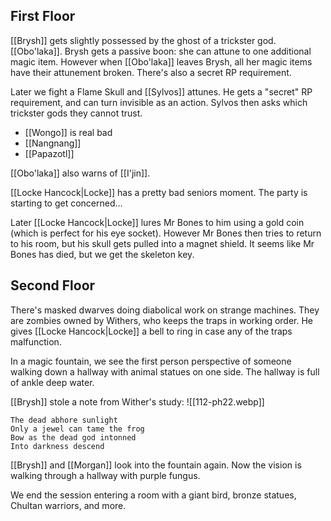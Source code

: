 ## First Floor
[[Brysh]] gets slightly possessed by the ghost of a trickster god. [[Obo'laka]]. Brysh gets a passive boon: she can attune to one additional magic item. However when [[Obo'laka]] leaves Brysh, all her magic items have their attunement broken. There's also a secret RP requirement.

Later we fight a Flame Skull and [[Sylvos]] attunes. He gets a "secret" RP requirement, and can turn invisible as an action. Sylvos then asks which trickster gods they cannot trust.
- [[Wongo]] is real bad
- [[Nangnang]]
- [[Papazotl]]

[[Obo'laka]] also warns of [[I'jin]].

[[Locke Hancock|Locke]] has a pretty bad seniors moment. The party is starting to get concerned…

Later [[Locke Hancock|Locke]] lures Mr Bones to him using a gold coin (which is perfect for his eye socket). However Mr Bones then tries to return to his room, but his skull gets pulled into a magnet shield. It seems like Mr Bones has died, but we get the skeleton key.
## Second Floor
There's masked dwarves doing diabolical work on strange machines. They are zombies owned by Withers, who keeps the traps in working order. He gives [[Locke Hancock|Locke]] a bell to ring in case any of the traps malfunction.

In a magic fountain, we see the first person perspective of someone walking down a hallway with animal statues on one side. The hallway is full of ankle deep water.

[[Brysh]] stole a note from Wither's study:
![[112-ph22.webp]]

```
The dead abhore sunlight
Only a jewel can tame the frog
Bow as the dead god intonned
Into darkness descend
```

[[Brysh]] and [[Morgan]] look into the fountain again. Now the vision is walking through a hallway with purple fungus.

We end the session entering a room with a giant bird, bronze statues, Chultan warriors, and more.